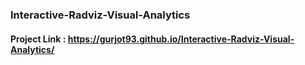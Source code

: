 ### Interactive-Radviz-Visual-Analytics

#### Project Link : https://gurjot93.github.io/Interactive-Radviz-Visual-Analytics/
